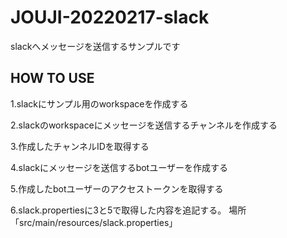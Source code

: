 # JOUJI-20220217-slack
slackへメッセージを送信するサンプルです

## HOW TO USE
1.slackにサンプル用のworkspaceを作成する

2.slackのworkspaceにメッセージを送信するチャンネルを作成する

3.作成したチャンネルIDを取得する

4.slackにメッセージを送信するbotユーザーを作成する

5.作成したbotユーザーのアクセストークンを取得する

6.slack.propertiesに3と5で取得した内容を追記する。 場所「src/main/resources/slack.properties」

